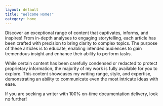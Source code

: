 ```yaml
---
layout: default
title: "Welcome Home!"
category: home
---
```

Discover an exceptional range of content that captivates, informs, and inspires! From in-depth analyses to engaging storytelling, each article has been crafted with precision to bring clarity to complex topics. The purpose of these articles is to educate, enabling intended audiences to gain tremendous insight and enhance their ability to perform tasks.

While certain content has been carefully condensed or redacted to protect proprietary information, the majority of my work is fully available for you to explore. This content showcases my writing range, style, and expertise, demonstrating an ability to communicate even the most intricate ideas with ease.

If you are seeking a writer with 100% on-time documentation delivery, look no further!
